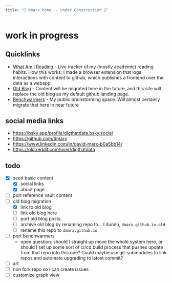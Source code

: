 ```yaml
---
title: "🚧 dmarx home  - Under Construction 🚧"
---
```


# work in progress

## Quicklinks

* [What Am I Reading](https://dmarx.github.io/papers-feed/) - Live tracker of my (mostly academic) reading habits. How this works: I made a browser extension that logs interactions with content to github, which publishes a frontend over the data as a webapp.
* [Old Blog](https://dmarx.github.io/posts/) - Content will be migrated here in the future, and this site will replace the old blog as my default github landing page.
* [Benchwarmers](https://github.com/dmarx/bench-warmers) - My public brainstorming space. Will almost certainly migrate that here in near future

## social media links

* https://bsky.app/profile/digthatdata.bsky.social
* https://github.com/dmarx
* https://www.linkedin.com/in/david-marx-b0a5bb14/
* https://old.reddit.com/user/digthatdata
  
## todo

- [x] seed basic content
  - [x] social links
  - [x] about page
- [ ] port reference vault content
- [ ] old blog migration
  - [x] link to old blog
  - [ ] link old blog here
  - [ ] port old blog posts
  - [ ] archive old blog by renaming repo to... I dunno,  `dmarx.github.io.old`
  - [ ] rename this repo to `dmarx.github.io`
- [ ] port benchwarmers
  - open question: should I straight up move the whole system here, or should I set up some sort of ci/cd build process that pushes update from that repo into this one? Could maybe use git-submodules to link repos and automate upgrading to latest commit?
- [ ] art
- [ ] non fork repo so i can create issues
- [ ] customize graph view
